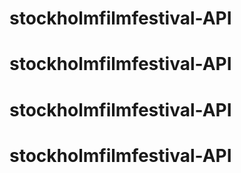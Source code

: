 # stockholmfilmfestival-API
# stockholmfilmfestival-API
# stockholmfilmfestival-API
# stockholmfilmfestival-API
